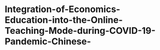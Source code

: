 # Integration-of-Economics-Education-into-the-Online-Teaching-Mode-during-COVID-19-Pandemic-Chinese-